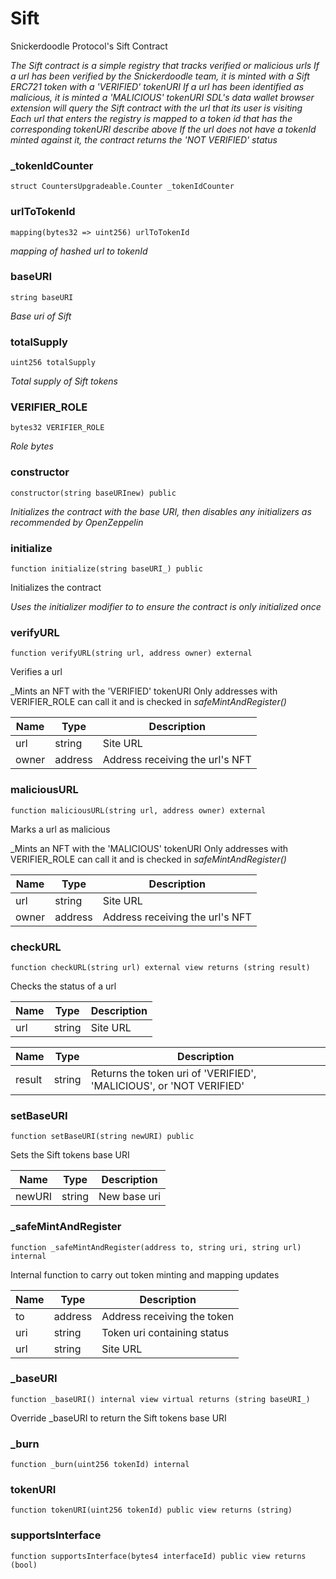 # Sift

Snickerdoodle Protocol's Sift Contract

_The Sift contract is a simple registry that tracks verified or malicious urls
If a url has been verified by the Snickerdoodle team, it is minted with a Sift ERC721 token with a 'VERIFIED' tokenURI
If a url has been identified as malicious, it is minted a 'MALICIOUS' tokenURI
SDL's data wallet browser extension will query the Sift contract with the url that its user is visiting
Each url that enters the registry is mapped to a token id that has the corresponding tokenURI describe above
If the url does not have a tokenId minted against it, the contract returns the 'NOT VERIFIED' status_

### _tokenIdCounter

```solidity
struct CountersUpgradeable.Counter _tokenIdCounter
```

### urlToTokenId

```solidity
mapping(bytes32 => uint256) urlToTokenId
```

_mapping of hashed url to tokenId_

### baseURI

```solidity
string baseURI
```

_Base uri of Sift_

### totalSupply

```solidity
uint256 totalSupply
```

_Total supply of Sift tokens_

### VERIFIER_ROLE

```solidity
bytes32 VERIFIER_ROLE
```

_Role bytes_

### constructor

```solidity
constructor(string baseURInew) public
```

_Initializes the contract with the base URI, then disables any initializers as recommended by OpenZeppelin_

### initialize

```solidity
function initialize(string baseURI_) public
```

Initializes the contract

_Uses the initializer modifier to to ensure the contract is only initialized once_

### verifyURL

```solidity
function verifyURL(string url, address owner) external
```

Verifies a url

_Mints an NFT with the 'VERIFIED' tokenURI
Only addresses with VERIFIER_ROLE can call it and is checked in _safeMintAndRegister()_

| Name | Type | Description |
| ---- | ---- | ----------- |
| url | string | Site URL |
| owner | address | Address receiving the url's NFT |

### maliciousURL

```solidity
function maliciousURL(string url, address owner) external
```

Marks a url as malicious

_Mints an NFT with the 'MALICIOUS' tokenURI
Only addresses with VERIFIER_ROLE can call it and is checked in _safeMintAndRegister()_

| Name | Type | Description |
| ---- | ---- | ----------- |
| url | string | Site URL |
| owner | address | Address receiving the url's NFT |

### checkURL

```solidity
function checkURL(string url) external view returns (string result)
```

Checks the status of a url

| Name | Type | Description |
| ---- | ---- | ----------- |
| url | string | Site URL |

| Name | Type | Description |
| ---- | ---- | ----------- |
| result | string | Returns the token uri of 'VERIFIED', 'MALICIOUS', or 'NOT VERIFIED' |

### setBaseURI

```solidity
function setBaseURI(string newURI) public
```

Sets the Sift tokens base URI

| Name | Type | Description |
| ---- | ---- | ----------- |
| newURI | string | New base uri |

### _safeMintAndRegister

```solidity
function _safeMintAndRegister(address to, string uri, string url) internal
```

Internal function to carry out token minting and mapping updates

| Name | Type | Description |
| ---- | ---- | ----------- |
| to | address | Address receiving the token |
| uri | string | Token uri containing status |
| url | string | Site URL |

### _baseURI

```solidity
function _baseURI() internal view virtual returns (string baseURI_)
```

Override _baseURI to return the Sift tokens base URI

### _burn

```solidity
function _burn(uint256 tokenId) internal
```

### tokenURI

```solidity
function tokenURI(uint256 tokenId) public view returns (string)
```

### supportsInterface

```solidity
function supportsInterface(bytes4 interfaceId) public view returns (bool)
```

